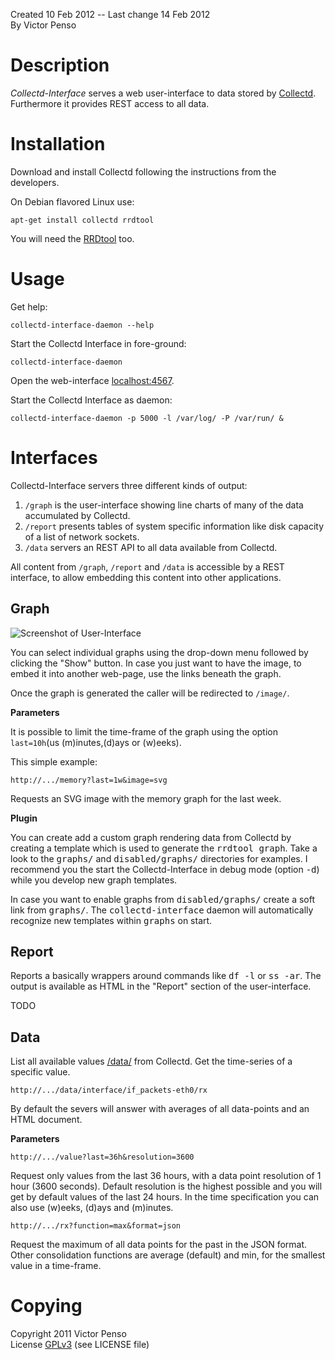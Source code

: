 Created 10 Feb 2012 -- Last change 14 Feb 2012  
By Victor Penso

Description
===========

_Collectd-Interface_ serves a web user-interface to data stored 
by [Collectd](http://collectd.org/). Furthermore it provides REST 
access to all data.

Installation
============

Download and install Collectd following the instructions 
from the developers. 

On Debian flavored Linux use:

    apt-get install collectd rrdtool

You will need the [RRDtool](http://oss.oetiker.ch/rrdtool/) too.

Usage
=====

Get help:

    collectd-interface-daemon --help

Start the Collectd Interface in fore-ground:

    collectd-interface-daemon

Open the web-interface <a href='localhost:4567'>localhost:4567</a>.

Start the Collectd Interface as daemon:

    collectd-interface-daemon -p 5000 -l /var/log/ -P /var/run/ &


Interfaces
==========

Collectd-Interface servers three different kinds of output:

1. `/graph` is the user-interface showing line charts of many
   of the data accumulated by Collectd.
2. `/report` presents tables of system specific information
   like disk capacity of a list of network sockets.
3. `/data` servers an REST API to all data available from 
   Collectd.

All content from `/graph`, `/report` and `/data` is accessible 
by a REST interface, to allow embedding this content into other
applications.

Graph
-----

![Screenshot of User-Interface](https://github.com/vpenso/collectd-interface/blob/master/public/readme/user-interface.png  "Screenshot of the User-Interface")

You can select individual graphs using the drop-down menu followed by 
clicking the "Show" button. In case you just want to have the image, to
embed it into another web-page, use the links beneath the graph.

Once the graph is generated the caller will be redirected to `/image/`.

**Parameters**

It is possible to limit the time-frame of the graph using the option
`last=10h`(us (m)inutes,(d)ays or (w)eeks). 

This simple example:

    http://.../memory?last=1w&image=svg

Requests an SVG image with the memory graph for the last week.

**Plugin**

You can create add a custom graph rendering data from Collectd
by creating a template which is used to generate the <tt>rrdtool graph</tt>.
Take a look to the <tt>graphs/</tt> and <tt>disabled/graphs/</tt> directories 
for examples. I recommend you the start the Collectd-Interface in
debug mode (option <tt>-d</tt>) while you develop new graph templates.

In case you want to enable graphs from <tt>disabled/graphs/</tt> create 
a soft link from <tt>graphs/</tt>. The <tt>collectd-interface</tt> daemon will 
automatically recognize new templates within <tt>graphs</tt> on start.

Report
------

Reports a basically wrappers around commands like <tt>df -l</tt> or
<tt>ss -ar</tt>. The output is available as HTML in the "Report" section
of the user-interface. 

TODO

Data
----

List all available values <a href="/data/">/data/</a> from 
Collectd. Get the time-series of a specific value.

    http://.../data/interface/if_packets-eth0/rx

By default the severs will answer with averages 
of all data-points and an HTML document.

**Parameters**

    http://.../value?last=36h&resolution=3600

Request only values from the last 36 hours, with a
data point resolution of 1 hour (3600 seconds).
Default resolution is the highest possible and you
will get by default values of the last 24 hours.
In the time specification you can also use (w)eeks,
(d)ays and (m)inutes.

    http://.../rx?function=max&format=json

Request the maximum of all data points for the past
in the JSON format. Other consolidation functions
are average (default) and min, for the smallest value
in a time-frame.


Copying
=======

Copyright 2011 Victor Penso  
License [GPLv3](http://www.gnu.org/licenses/gpl-3.0.html) (see LICENSE file)
